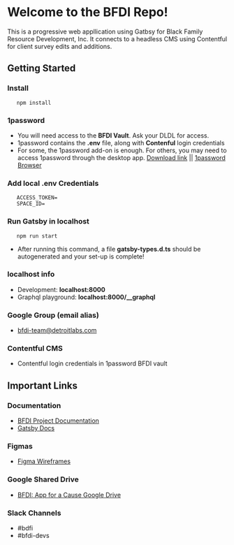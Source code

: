 # Welcome to the BFDI Repo!
This is a progressive web appllication using Gatbsy for Black Family Resource Development, Inc. It connects to a headless CMS using Contentful for client survey edits and additions.
## Getting Started
 
### Install
```
   npm install
```
### 1password
- You will need access to the **BFDI Vault**. Ask your DLDL for access.
- 1password contains the **.env** file, along with **Contenful** login credentials
- For some, the 1password add-on is enough. For others, you may need to access 1password through the desktop app. [Download link](https://1password.com/downloads/mac/) || [1password Browser](https://start.1password.com/signin?l=en)
 
### Add local .env Credentials
```
   ACCESS_TOKEN=
   SPACE_ID=
```
 
 
### Run Gatsby in localhost
```
   npm run start
```
- After running this command, a file **gatsby-types.d.ts** should be autogenerated and your set-up is complete!
### localhost info
- Development: **localhost:8000**
- Graphql playground: **localhost:8000/__graphql**
 
### Google Group (email alias)
- bfdi-team@detroitlabs.com
### Contentful CMS
 
- Contentful login credentials in 1password BFDI vault
 
## Important Links
 
### Documentation
- [BFDI Project Documentation](https://docs.google.com/document/d/1a9-jj-0kGIzNV0E1VCdv1ae3QcDnqB_stGZnxRbJax0/edit#)
- [Gatsby Docs](https://www.gatsbyjs.com/docs/)
 
 
### Figmas
- [Figma Wireframes](https://www.figma.com/file/CSS5ANw7nobFh3pYIqNFgX/BFDI-Designs?node-id=4%3A2)
 
### Google Shared Drive
- [BFDI: App for a Cause Google Drive](https://drive.google.com/drive/folders/0AItW4gRwUbP9Uk9PVA)
 
### Slack Channels
- #bdfi
- #bfdi-devs
